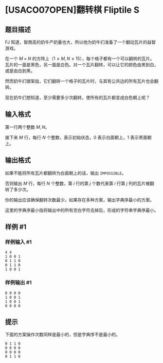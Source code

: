 # [USACO07OPEN]翻转棋 Fliptile S

## 题目描述

FJ 知道，智商高的奶牛产奶量也大，所以他为奶牛们准备了一个翻动瓦片的益智游戏。

在一个 $M \times N$ 的方阵上（$1 \leq M,N \leq 15$），每个格子都有一个可以翻转的瓦片。瓦片的一面是黑色，另一面是白色。对一个瓦片翻转，可以让它的颜色由黑到白，或是由白到黑。

然而奶牛们很笨拙，它们翻转一个格子的瓦片时，与其有公共边的所有瓦片也会翻转。

现在奶牛们想知道，至少需要多少次翻转，使所有的瓦片都变成白色朝上呢？

## 输入格式

第一行两个整数 $M,N$。

接下来 $M$ 行，每行 $N$ 个整数，表示初始状态，$0$ 表示白面朝上，$1$ 表示黑面朝上。

## 输出格式

如果不能将所有瓦片都翻转为白面朝上的话，输出 `IMPOSSIBLE`。

否则输出 $M$ 行，每行 $N$ 个整数，第 $i$ 行的第 $j$ 个数代表第 $i$ 行第 $j$ 列的瓦片被翻转了多少次。

你的输出应该确保翻转次数最少。如果存在多种方案，输出字典序最小的方案。

这里的字典序最小指将输出中的所有空白字符去掉后，形成的字符串字典序最小。

## 样例 #1

### 样例输入 #1
```
4 4 	
1 0 0 1 	
0 1 1 0 	
0 1 1 0 	
1 0 0 1
```

### 样例输出 #1

```
0 0 0 0 	
1 0 0 1 	
1 0 0 1 	
0 0 0 0
```

## 提示

下面的方案操作次数同样是最小的，但是字典序不是最小的。

```plain
0 1 1 0
0 0 0 0
0 0 0 0
0 1 1 0
```
